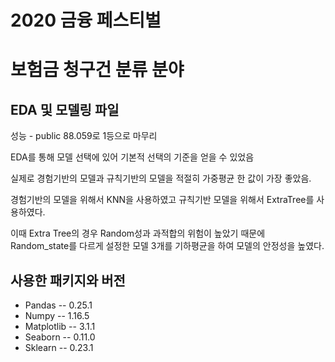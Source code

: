 # 2020 금융 페스티벌 
# 보험금 청구건 분류 분야
## EDA 및 모델링 파일

성능 - public 88.059로 1등으로 마무리

EDA를 통해 모델 선택에 있어 기본적 선택의 기준을 얻을 수 있었음

실제로 경험기반의 모델과 규칙기반의 모델을 적절히 가중평균 한 값이 가장 좋았음. 

경험기반의 모델을 위해서 KNN을 사용하였고 
규칙기반 모델을 위해서 ExtraTree를 사용하였다.

이때 Extra Tree의 경우 Random성과 과적합의 위험이 높았기 때문에 Random_state를 다르게 설정한 모델 3개를 기하평균을 하여 모델의 안정성을 높였다.

## 사용한 패키지와 버전

* Pandas -- 0.25.1
* Numpy -- 1.16.5
* Matplotlib -- 3.1.1
* Seaborn -- 0.11.0
* Sklearn -- 0.23.1
